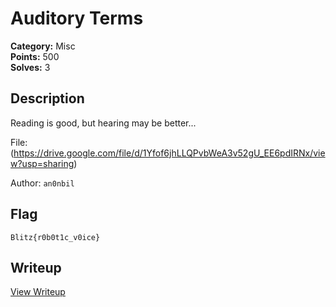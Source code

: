 # Auditory Terms

**Category:** Misc  
**Points:** 500  
**Solves:** 3  

## Description

Reading is good, but hearing may be better...

File: (https://drive.google.com/file/d/1Yfof6jhLLQPvbWeA3v52gU_EE6pdIRNx/view?usp=sharing)

Author: `an0nbil`

## Flag

`Blitz{r0b0t1c_v0ice}`

## Writeup

[View Writeup](https://github.com/1nv1sibl3/BlitzCTF-2025-Challenge-Archive/blob/main/Misc/Auditory%20Terms/auditory-terms.md)
